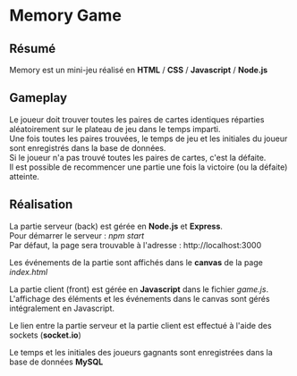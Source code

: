 # Memory Game

## Résumé

Memory est un mini-jeu réalisé en __HTML__ / __CSS__ / __Javascript__ / __Node.js__

## Gameplay

Le joueur doit trouver toutes les paires de cartes identiques réparties aléatoirement sur le plateau de jeu dans le temps imparti.  
Une fois toutes les paires trouvées, le temps de jeu et les initiales du joueur sont enregistrés dans la base de données.  
Si le joueur n'a pas trouvé toutes les paires de cartes, c'est la défaite.  
Il est possible de recommencer une partie une fois la victoire (ou la défaite) atteinte.  

## Réalisation

La partie serveur (back) est gérée en __Node.js__ et __Express__.  
Pour démarrer le serveur : *npm start*  
Par défaut, la page sera trouvable à l'adresse : http://localhost:3000  

Les événements de la partie sont affichés dans le __canvas__ de la page *index.html*  

La partie client (front) est gérée en __Javascript__ dans le fichier *game.js*. L'affichage des éléments et les événements dans le canvas sont gérés intégralement en Javascript.  

Le lien entre la partie serveur et la partie client est effectué à l'aide des sockets (__socket.io__)

Le temps et les initiales des joueurs gagnants sont enregistrées dans la base de données __MySQL__



